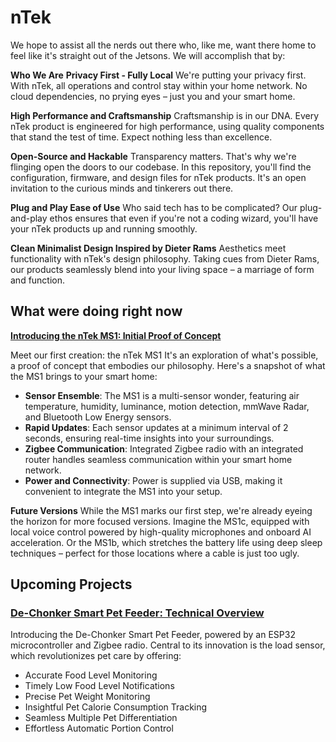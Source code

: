 # **nTek**
We hope to assist all the nerds out there who, like me, want there home to feel like it's straight out of the Jetsons. We will accomplish that by:

**Who We Are** 
**Privacy First - Fully Local**
We're putting your privacy first. With nTek, all operations and control stay within your home network. No cloud dependencies, no prying eyes – just you and your smart home.

**High Performance and Craftsmanship**
Craftsmanship is in our DNA. Every nTek product is engineered for high performance, using quality components that stand the test of time. Expect nothing less than excellence.

**Open-Source and Hackable**
Transparency matters. That's why we're flinging open the doors to our codebase. In this repository, you'll find the configuration, firmware, and design files for nTek products. It's an open invitation to the curious minds and tinkerers out there.

**Plug and Play Ease of Use**
Who said tech has to be complicated? Our plug-and-play ethos ensures that even if you're not a coding wizard, you'll have your nTek products up and running smoothly.

**Clean Minimalist Design Inspired by Dieter Rams**
Aesthetics meet functionality with nTek's design philosophy. Taking cues from Dieter Rams, our products seamlessly blend into your living space – a marriage of form and function.

## **What were doing right now**

**[Introducing the nTek MS1: Initial Proof of Concept](ms1.md)**

Meet our first creation: the nTek MS1 It's an exploration of what's possible, a proof of concept that embodies our philosophy. Here's a snapshot of what the MS1 brings to your smart home:

- **Sensor Ensemble**: The MS1 is a multi-sensor wonder, featuring air temperature, humidity, luminance, motion detection, mmWave Radar, and Bluetooth Low Energy sensors.
- **Rapid Updates**: Each sensor updates at a minimum interval of 2 seconds, ensuring real-time insights into your surroundings.
- **Zigbee Communication**: Integrated Zigbee radio with an integrated router handles seamless communication within your smart home network.
- **Power and Connectivity**: Power is supplied via USB, making it convenient to integrate the MS1 into your setup.

**Future Versions**
While the MS1 marks our first step, we're already eyeing the horizon for more focused versions. Imagine the MS1c, equipped with local voice control powered by high-quality microphones and onboard AI acceleration. Or the MS1b, which stretches the battery life using deep sleep techniques – perfect for those locations where a cable is just too ugly.

## **Upcoming Projects**

### **[De-Chonker Smart Pet Feeder: Technical Overview](dechonker.md)**

Introducing the De-Chonker Smart Pet Feeder, powered by an ESP32 microcontroller and Zigbee radio. Central to its innovation is the load sensor, which revolutionizes pet care by offering:

- Accurate Food Level Monitoring
- Timely Low Food Level Notifications
- Precise Pet Weight Monitoring
- Insightful Pet Calorie Consumption Tracking
- Seamless Multiple Pet Differentiation
- Effortless Automatic Portion Control
